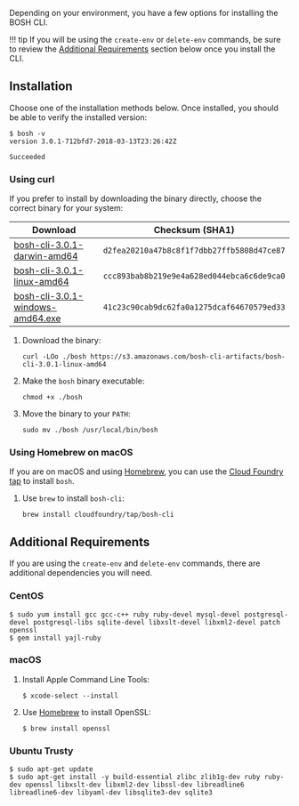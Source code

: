 Depending on your environment, you have a few options for installing the BOSH CLI.

!!! tip
    If you will be using the `create-env` or `delete-env` commands, be sure to review the [Additional Requirements](#additional-requirements) section below once you install the CLI.


## Installation

Choose one of the installation methods below. Once installed, you should be able to verify the installed version:

```shell
$ bosh -v
version 3.0.1-712bfd7-2018-03-13T23:26:42Z

Succeeded
```


### Using curl

If you prefer to install by downloading the binary directly, choose the correct binary for your system:

| Download                                                                                                         | Checksum (SHA1)                                     |
| ---------------------------------------------------------------------------------------------------------------- | ------------------------------------------ |
| [bosh-cli-3.0.1-darwin-amd64](https://s3.amazonaws.com/bosh-cli-artifacts/bosh-cli-3.0.1-darwin-amd64)           | `d2fea20210a47b8c8f1f7dbb27ffb5808d47ce87` |
| [bosh-cli-3.0.1-linux-amd64](https://s3.amazonaws.com/bosh-cli-artifacts/bosh-cli-3.0.1-linux-amd64)             | `ccc893bab8b219e9e4a628ed044ebca6c6de9ca0` |
| [bosh-cli-3.0.1-windows-amd64.exe](https://s3.amazonaws.com/bosh-cli-artifacts/bosh-cli-3.0.1-windows-amd64.exe) | `41c23c90cab9dc62fa0a1275dcaf64670579ed33` |

1. Download the binary:

    ```
    curl -LOo ./bosh https://s3.amazonaws.com/bosh-cli-artifacts/bosh-cli-3.0.1-linux-amd64
    ```

1. Make the `bosh` binary executable:

    ```
    chmod +x ./bosh
    ```

1. Move the binary to your `PATH`:

    ```
    sudo mv ./bosh /usr/local/bin/bosh
    ```


### Using Homebrew on macOS

If you are on macOS and using [Homebrew](https://brew.sh/), you can use the [Cloud Foundry tap](https://github.com/cloudfoundry/homebrew-tap) to install `bosh`.

1. Use `brew` to install `bosh-cli`:

    ```
    brew install cloudfoundry/tap/bosh-cli
    ```


## Additional Requirements

If you are using the `create-env` and `delete-env` commands, there are additional dependencies you will need.


### CentOS

```shell
$ sudo yum install gcc gcc-c++ ruby ruby-devel mysql-devel postgresql-devel postgresql-libs sqlite-devel libxslt-devel libxml2-devel patch openssl
$ gem install yajl-ruby
```


### macOS

1. Install Apple Command Line Tools:

    ```shell
    $ xcode-select --install
    ```

2. Use [Homebrew](https://brew.sh/) to install OpenSSL:

    ```shell
    $ brew install openssl
    ```


### Ubuntu Trusty

```shell
$ sudo apt-get update
$ sudo apt-get install -y build-essential zlibc zlib1g-dev ruby ruby-dev openssl libxslt-dev libxml2-dev libssl-dev libreadline6 libreadline6-dev libyaml-dev libsqlite3-dev sqlite3
```
